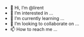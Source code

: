 - 👋 Hi, I’m @lirent
- 👀 I’m interested in ...
- 🌱 I’m currently learning ...
- 💞️ I’m looking to collaborate on ...
- 📫 How to reach me ...

<!---
lirent/lirent is a ✨ special ✨ repository because its `README.md` (this file) appears on your GitHub profile.
You can click the Preview link to take a look at your changes.
--->
